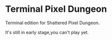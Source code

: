 # Terminal Pixel Dungeon
Terminal edition for Shattered Pixel Dungeon.

It's still in early stage,you can't play yet.
